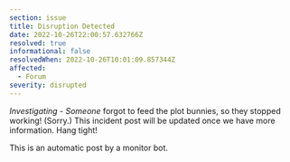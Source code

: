 ```yaml
---
section: issue
title: Disruption Detected
date: 2022-10-26T22:00:57.632766Z
resolved: true
informational: false
resolvedWhen: 2022-10-26T10:01:09.857344Z
affected:
  - Forum
severity: disrupted
---
```

*Investigating* - _Someone_ forgot to feed the plot bunnies, so they stopped working! (Sorry.) This incident post will be updated once we have more information. Hang tight!

This is an automatic post by a monitor bot.
        